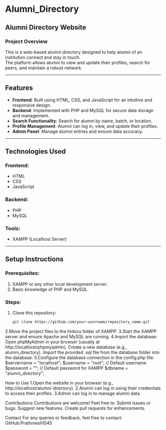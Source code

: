 # Alumni_Directory

## Alumni Directory Website

### Project Overview
This is a web-based alumni directory designed to help alumni of an institution connect and stay in touch.  
The platform allows alumni to view and update their profiles, search for peers, and maintain a robust network.

---

## Features
- **Frontend**: Built using HTML, CSS, and JavaScript for an intuitive and responsive design.  
- **Backend**: Implemented with PHP and MySQL for secure data storage and management.
- **Search Functionality**: Search for alumni by name, batch, or location.
- **Profile Management**: Alumni can log in, view, and update their profiles.
- **Admin Panel**: Manage alumni entries and ensure data accuracy.

---

## Technologies Used
### Frontend:
- HTML
- CSS
- JavaScript

### Backend:
- PHP
- MySQL

### Tools:
- XAMPP (Localhost Server)

---

## Setup Instructions
### Prerequisites:
1. XAMPP or any other local development server.
2. Basic knowledge of PHP and MySQL.

### Steps:
1. Clone this repository:
   ```bash
   git clone https://github.com/your-username/repository_name.git
2.Move the project files to the htdocs folder of XAMPP.
3.Start the XAMPP server and ensure Apache and MySQL are running.
4.Import the database:
 Open phpMyAdmin in your browser (usually at http://localhost/phpmyadmin).
 Create a new database (e.g., alumni_directory).
 Import the provided .sql file from the database folder into the database.
5.Configure the database connection in the config.php file:
 $servername = "localhost";
 $username = "root"; // Default username
 $password = ""; // Default password for XAMPP
 $dbname = "alumni_directory";

 How to Use
1.Open the website in your browser (e.g., http://localhost/alumni-directory).
2.Alumni can log in using their credentials to access their profiles.
3.Admin can log in to manage alumni data.

Contributions
Contributions are welcome! Feel free to:
Submit issues or bugs.
Suggest new features.
Create pull requests for enhancements.

Contact
For any queries or feedback, feel free to contact:
GitHub:Prathmesh1545



